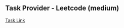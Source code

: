 ## Task Provider - Leetcode (medium)

[Task Link](https://leetcode.com/problems/dota2-senate/description/?envType=study-plan-v2&envId=leetcode-75)